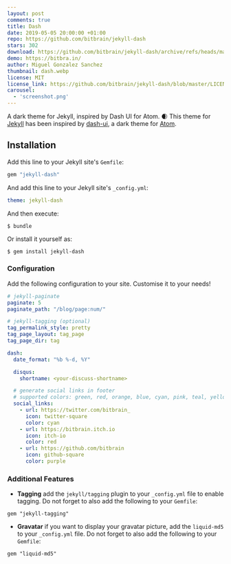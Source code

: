 ```yaml
---
layout: post
comments: true
title: Dash
date: 2019-05-05 20:00:00 +01:00
repo: https://github.com/bitbrain/jekyll-dash
stars: 302
download: https://github.com/bitbrain/jekyll-dash/archive/refs/heads/main.zip
demo: https://bitbra.in/
author: Miguel Gonzalez Sanchez
thumbnail: dash.webp
license: MIT
license_link: https://github.com/bitbrain/jekyll-dash/blob/master/LICENSE
carousel:
  - 'screenshot.png'
---
```


A dark theme for Jekyll, inspired by Dash UI for Atom. 🌒
This theme for [Jekyll](https://jekyllrb.com/) has been inspired by [dash-ui](https://atom.io/themes/dash-ui), a dark theme for [Atom](https://atom.io).

## Installation

Add this line to your Jekyll site's `Gemfile`:

```ruby
gem "jekyll-dash"
```

And add this line to your Jekyll site's `_config.yml`:

```yaml
theme: jekyll-dash
```

And then execute:

`$ bundle`

Or install it yourself as:

`$ gem install jekyll-dash`

### Configuration

Add the following configuration to your site. Customise it to your needs!

```yaml
# jekyll-paginate
paginate: 5
paginate_path: "/blog/page:num/"

# jekyll-tagging (optional)
tag_permalink_style: pretty
tag_page_layout: tag_page
tag_page_dir: tag

dash:
  date_format: "%b %-d, %Y"

  disqus:
    shortname: <your-discuss-shortname>

  # generate social links in footer
  # supported colors: green, red, orange, blue, cyan, pink, teal, yellow, indigo, purple
  social_links:
    - url: https://twitter.com/bitbrain_
      icon: twitter-square
      color: cyan
    - url: https://bitbrain.itch.io
      icon: itch-io
      color: red
    - url: https://github.com/bitbrain
      icon: github-square
      color: purple
```

### Additional Features

* **Tagging** add the `jekyll/tagging` plugin to your `_config.yml` file to enable tagging. Do not forget to also add the following to your `Gemfile`:

```Gemfile
gem "jekyll-tagging"
```

* **Gravatar** if you want to display your gravatar picture, add the `liquid-md5` to your `_config.yml` file. Do not forget to also add the following to your `Gemfile`:

```Gemfile
gem "liquid-md5"
```
